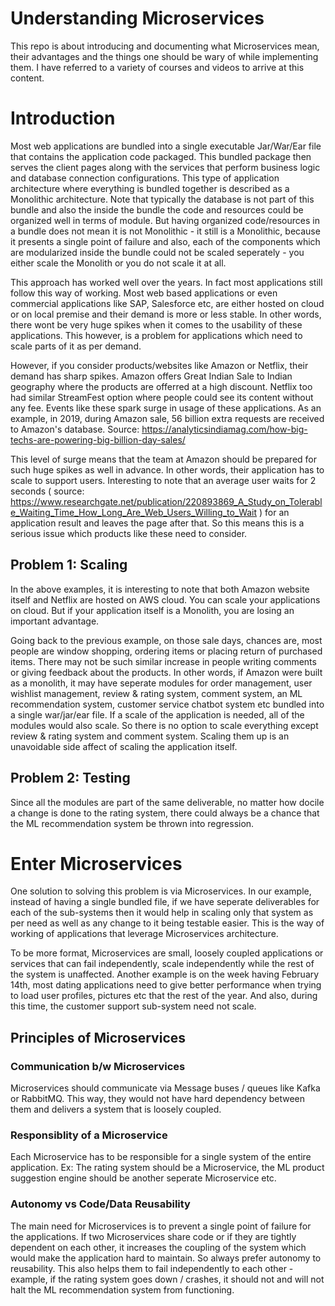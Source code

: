 # Understanding Microservices
This repo is about introducing and documenting what Microservices mean, their advantages and the things one should be wary of while implementing them. I have referred to a variety of courses and videos to arrive at this content.

# Introduction
Most web applications are bundled into a single executable Jar/War/Ear file that contains the application code packaged. This bundled package then serves the client pages along with the services that perform business logic and database connection configurations. This type of application architecture where everything is bundled together is described as a Monolithic architecture. Note that typically the database is not part of this bundle and also the inside the bundle the code and resources could be organized well in terms of module. But having organized code/resources in a bundle does not mean it is not Monolithic - it still is a Monolithic, because it presents a single point of failure and also, each of the components which are modularized inside the bundle could not be scaled seperately - you either scale the Monolith or you do not scale it at all.

This approach has worked well over the years. In fact most applications still follow this way of working. Most web based applications or even commercial applications like SAP, Salesforce etc, are either hosted on cloud or on local premise and their demand is more or less stable. In other words, there wont be very huge spikes when it comes to the usability of these applications. This however, is a problem for applications which need to scale parts of it as per demand.

However, if you consider products/websites like Amazon or Netflix, their demand has sharp spikes. Amazon offers Great Indian Sale to Indian geography where the products are offerred at a high discount. Netflix too had similar StreamFest option where people could see its content without any fee. Events like these spark surge in usage of these applications. As an example, in 2019, during Amazon sale, 56 billion extra requests are received to Amazon's database. Source: https://analyticsindiamag.com/how-big-techs-are-powering-big-billion-day-sales/

This level of surge means that the team at Amazon should be prepared for such huge spikes as well in advance. In other words, their application has to scale to support users. Interesting to note that an average user waits for 2 seconds ( source: https://www.researchgate.net/publication/220893869_A_Study_on_Tolerable_Waiting_Time_How_Long_Are_Web_Users_Willing_to_Wait ) for an application result and leaves the page after that. So this means this is a serious issue which products like these need to consider.

## Problem 1: Scaling

In the above examples, it is interesting to note that both Amazon website itself and Netflix are hosted on AWS cloud. You can scale your applications on cloud. But if your application itself is a Monolith, you are losing an important advantage.

Going back to the previous example, on those sale days, chances are, most people are window shopping, ordering items or placing return of purchased items. There may not be such similar increase in people writing comments or giving feedback about the products. In other words, if Amazon were built as a monolith, it may have seperate modules for order management, user wishlist management, review & rating system, comment system, an ML recommendation system,  customer service chatbot system etc bundled into a single war/jar/ear file. If a scale of the application is needed, all of the modules would also scale. So there is no option to scale everything except review & rating system and comment system. Scaling them up is an unavoidable side affect of scaling the application itself.

## Problem 2: Testing

Since all the modules are part of the same deliverable, no matter how docile a change is done to the rating system, there could always be a chance that the ML recommendation system be thrown into regression.

# Enter Microservices

One solution to solving this problem is via Microservices. In our example, instead of having a single bundled file, if we have seperate deliverables for each of the sub-systems then it would help in scaling only that system as per need as well as any change to it being testable easier. This is the way of working of applications that leverage Microservices architecture.

To be more format, Microservices are small, loosely coupled applications or services that can fail independently, scale independently while the rest of the system is unaffected. Another example is on the week having February 14th, most dating applications need to give better performance when trying to load user profiles, pictures etc that the rest of the year. And also, during this time, the customer support sub-system need not scale.

## Principles of Microservices

### Communication b/w Microservices

Microservices should communicate via Message buses / queues like Kafka or RabbitMQ. This way, they would not have hard dependency between them and delivers a system that is loosely coupled.

### Responsiblity of a Microservice

Each Microservice has to be responsible for a single system of the entire application. Ex: The rating system should be a Microservice, the ML product suggestion engine should be another seperate Microservice etc.

### Autonomy vs Code/Data Reusability

The main need for Microservices is to prevent a single point of failure for the applications. If two Microservices share code or if they are tightly dependent on each other, it increases the coupling of the system which would make the application hard to maintain. So always prefer autonomy to reusability. This also helps them to fail independently to each other - example, if the rating system goes down / crashes, it should not and will not halt the ML recommendation system from functioning.
